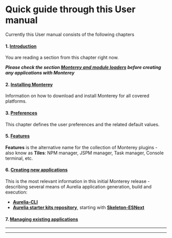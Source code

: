 # Quick guide through this User manual

Currently this User manual consists of the following  chapters

#### 1. [Introduction](../)
You are reading a section from this chapter right now. 

___Please check the section [Monterey and module loaders]() before creating any applications with Monterey___

#### 2. [Installing Monterey](../installing_monterey.html)
Information on how to download and install Monterey for all covered platforms.

#### 3. [Preferences]()
This chapter defines the user preferences and the related default values.

#### 5. [Features]()
**Features** is the alternative name for the collection of Monterey plugins - also know as **Tiles**: NPM manager, JSPM manager, Task manager, Console terminal, etc.

#### 6. [Creating new applications]()
This is the most relevant information in this initial Monterey release - describing several means of Aurelia application generation, build and execution:

- **[Aurelia-CLI]()**
- **[Aurelia starter kits repository](https://github.com/aurelia/skeleton-navigation)**,  starting with **[Skeleton-ESNext]()**

#### 7. [Managing existing applications]()

***
***